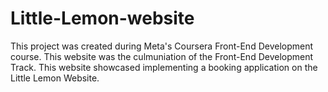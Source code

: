 # Little-Lemon-website
This project was created during Meta's Coursera Front-End Development course. This website was the culmuniation of the Front-End Development Track.  This website showcased implementing a booking application on the Little Lemon Website.
